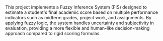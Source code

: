 This project implements a Fuzzy Inference System (FIS) designed to estimate a student's final academic score based on multiple performance indicators such as midterm grades, project work, and assignments.
By applying fuzzy logic, the system handles uncertainty and subjectivity in evaluation, providing a more flexible and human-like decision-making approach compared to rigid scoring formulas.
